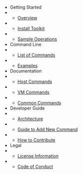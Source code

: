 * Getting Started
* * [Overview](/#overview "Getting started")
* * [Install Toolkit](install.md "Install the toolkit")
* * [Sample Operations](sample-operations.md "Sample operations")
* Command Line
* * [List of Commands](commands.md "All available commands")
* * [Examples](example.md "Use Case")
* Documentation
* * [Host Commands](host-commands.md "Host Commands")
* * [VM Commands](vm-commands.md "VM Commands")
* * [Common Commands](common-commands.md "Common Commands")
* Developer Guide
* * [Architecture]()
* * [Guide to Add New Command](how-to-add.md "Add New Command")
* * [How to Contribute](contribute.md "Contribute")
* Legal
* * [License Information](license.md "License Information")
* * [Code of Conduct](code-of-conduct.md "Code of Conduct")
